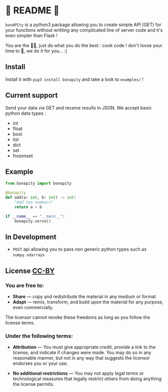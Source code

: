 # 👀 README 👀

`bonAPIty` is a python3 package allowing you to create simple API (GET) 
for your functions without writting any complicated line of server code
and it's even simpler than Flask !

You are the 👨‍🍳, just do what you do the best : cook code !
don't loose your time to 💁, we do it for you... :)

## Install

Install it with `pip3 install bonapity` and take a look to `examples/` !

## Current support

Send your data via GET and receive results in JSON.
We accept basic python data types : 

 - int
 - float
 - bool
 - list
 - dict
 - set
 - frozenset


## Example

```python
from bonapity import bonapity

@bonapity
def add(a: int, b: int) -> int:
    "Add two numbers"
    return a + b

if __name__ == "__main__":
    bonapity.serve()
```


## In Development

- `POST` api allowing you to pass non generic python types such as `numpy.ndarrays`


## License [CC-BY](https://creativecommons.org/licenses/by/4.0/)

### You are free to:

 - **Share** — copy and redistribute the material in any medium or format
 - **Adapt** — remix, transform, and build upon the material for any purpose, even commercially.

The licensor cannot revoke these freedoms as long as you follow the license terms.

### Under the following terms:

 - **Attribution** — You must give appropriate credit, provide a link to the license, and indicate if changes were made. You may do so in any reasonable manner, but not in any way that suggests the licensor endorses you or your use.

 - **No additional restrictions** — You may not apply legal terms or technological measures that legally restrict others from doing anything the license permits.

